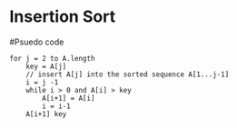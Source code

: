 # Insertion Sort

#Psuedo code
````
for j = 2 to A.length
    key = A[j]
    // insert A[j] into the sorted sequence A[1...j-1]
    i = j -1
    while i > 0 and A[i] > key
        A[i+1] = A[i]
        i = i-1
    A[i+1] key
````

